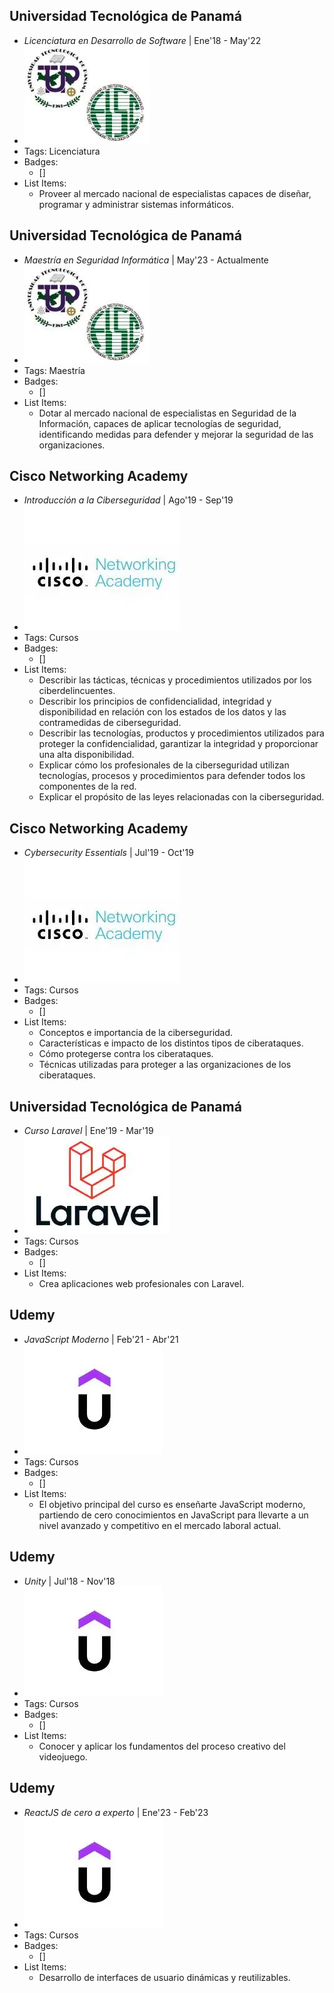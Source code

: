 <!-- University -->
## Universidad Tecnológica de Panamá
- *Licenciatura en Desarrollo de Software* | Ene'18 - May'22
- ![logo512](../assets/logoUTP.webp)
- Tags: Licenciatura
- Badges:
  - []
- List Items:
  - Proveer al mercado nacional de especialistas capaces de diseñar, programar y administrar sistemas informáticos.

## Universidad Tecnológica de Panamá
- *Maestría en Seguridad Informática* | May'23 - Actualmente
- ![logo512](../assets/logoUTP.webp)
- Tags: Maestría
- Badges:
  - []
- List Items:
  - Dotar al mercado nacional de especialistas en Seguridad de la Información, capaces de aplicar tecnologías de seguridad, identificando medidas para defender y mejorar la seguridad de las organizaciones.

<!-- ## Universidad Tecnológica de Panamá
- *Postgrado / Maestría en Ingeniería del Software* | May'23 - Actualmente
- ![logo512](../assets/logoUTP.webp)
- Tags: Maestría
- Badges:
  - []
- List Items:
  - Aplicar tecnologías de seguridad, identificar medidas para defender y mejorar la seguridad de las organizaciones. -->

<!-- Courses -->
## Cisco Networking Academy
- *Introducción a la Ciberseguridad* | Ago'19 - Sep'19
- ![logo512](../assets/cisco.webp)
- Tags: Cursos
- Badges:
  - []
- List Items:
  - Describir las tácticas, técnicas y procedimientos utilizados por los ciberdelincuentes.
  - Describir los principios de confidencialidad, integridad y disponibilidad en relación con los estados de los datos y las contramedidas de ciberseguridad.
  - Describir las tecnologías, productos y procedimientos utilizados para proteger la confidencialidad, garantizar la integridad y proporcionar una alta disponibilidad.
  - Explicar cómo los profesionales de la ciberseguridad utilizan tecnologías, procesos y procedimientos para defender todos los componentes de la red.
  - Explicar el propósito de las leyes relacionadas con la ciberseguridad.

## Cisco Networking Academy
- *Cybersecurity Essentials* | Jul'19 - Oct'19
- ![logo512](../assets/cisco.webp)
- Tags: Cursos
- Badges:
  - []
- List Items:
  - Conceptos e importancia de la ciberseguridad.
  - Características e impacto de los distintos tipos de ciberataques.
  - Cómo protegerse contra los ciberataques.
  - Técnicas utilizadas para proteger a las organizaciones de los ciberataques.

## Universidad Tecnológica de Panamá
- *Curso Laravel* | Ene'19 - Mar'19
- ![logo512](../assets/laravel.webp)
- Tags: Cursos
- Badges:
  - []
- List Items:
  - Crea aplicaciones web profesionales con Laravel.

## Udemy
- *JavaScript Moderno* | Feb'21 - Abr'21
- ![logo512](../assets/udemy.webp)
- Tags: Cursos
- Badges:
  - []
- List Items:
  - El objetivo principal del curso es enseñarte JavaScript moderno, partiendo de cero conocimientos en JavaScript para llevarte a un nivel avanzado y competitivo en el mercado laboral actual.

## Udemy
- *Unity* | Jul'18 - Nov'18
- ![logo512](../assets/udemy.webp)
- Tags: Cursos
- Badges:
  - []
- List Items:
  - Conocer y aplicar los fundamentos del proceso creativo del videojuego.

## Udemy
- *ReactJS de cero a experto* | Ene'23 - Feb'23
- ![logo512](../assets/udemy.webp)
- Tags: Cursos
- Badges:
  - []
- List Items:
  - Desarrollo de interfaces de usuario dinámicas y reutilizables.